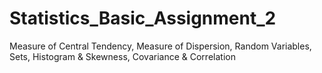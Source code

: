 # Statistics_Basic_Assignment_2
Measure of Central Tendency,
Measure of Dispersion,
Random Variables,
Sets,
Histogram & Skewness,
Covariance & Correlation



